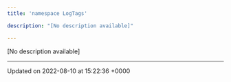 ```yaml
---
title: 'namespace LogTags'

description: "[No description available]"

---
```







[No description available]






-------------------------------

Updated on 2022-08-10 at 15:22:36 +0000